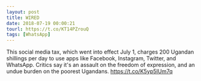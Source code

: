 ```yaml
---
layout: post
title: WIRED
date: 2018-07-19 00:00:21
tourl: https://t.co/KT14PZrouQ
tags: [WhatsApp]
---
```

This social media tax, which went into effect July 1, charges 200 Ugandan shillings per day to use apps like Facebook, Instagram, Twitter, and WhatsApp. Critics say it's an assault on the freedom of expression, and an undue burden on the poorest Ugandans. https://t.co/K5yp5IUm7q